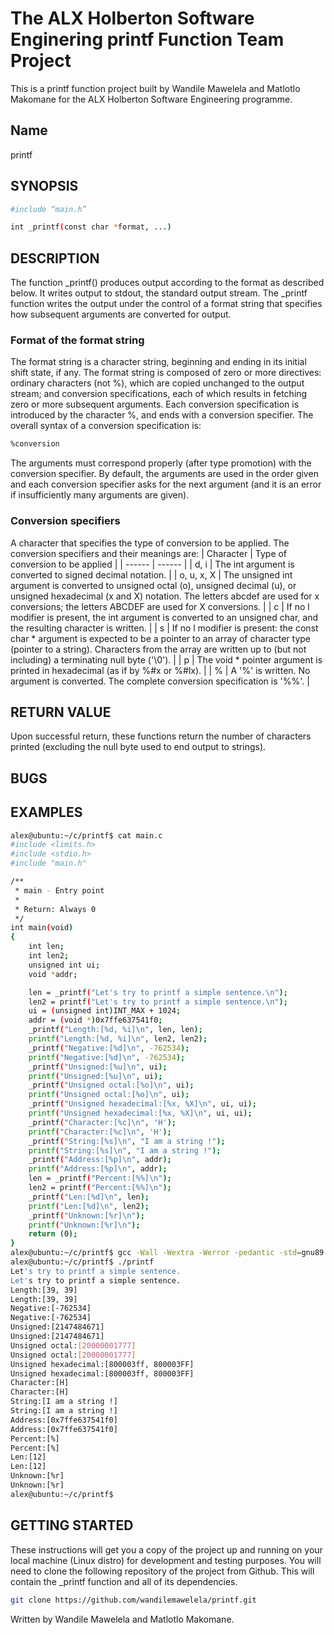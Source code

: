 # The ALX Holberton Software Enginering printf Function Team Project

This is a printf function project built by Wandile Mawelela and Matlotlo Makomane for the ALX Holberton Software Engineering programme.
## Name
printf

## SYNOPSIS
```sh
#include “main.h”

int _printf(const char *format, ...)
```

## DESCRIPTION
The function _printf() produces output according to the format as described below. It writes output to stdout, the standard output stream. The _printf function writes the output under the control of a format string that specifies how subsequent arguments are converted for output. 

### Format of the format string
The format string is a character string, beginning and ending in its initial shift state, if any. The format string is composed of zero or more directives: ordinary characters (not %), which are copied unchanged to the output stream; and conversion specifications, each of which results in fetching zero or more subsequent arguments. Each conversion specification is introduced by the character %, and ends with a conversion specifier. The overall syntax of a conversion specification is: 
```sh
%conversion
```

The arguments must correspond properly (after type promotion) with the conversion specifier.  By default, the arguments are used in the order given and each conversion specifier asks for the next argument (and it is an error if insufficiently many arguments are given).

### Conversion specifiers
A character that specifies the type of conversion to be applied. The conversion specifiers and their meanings are:
| Character | Type of conversion to be applied |
| ------ | ------ |
| d, i | The int argument is converted to signed decimal notation. |
| o, u, x, X | The unsigned int argument is converted to unsigned octal (o), unsigned decimal (u), or unsigned hexadecimal (x and X) notation.  The letters abcdef are used for x conversions; the letters ABCDEF are used for X conversions. |
| c | If no l modifier is present, the int argument is converted to an unsigned char, and the resulting character is written. |
| s | If no l modifier is present: the const char * argument is expected to be a pointer to an array of character type (pointer to a string).  Characters from the array are written up to (but not including) a terminating null byte ('\0'). |
| p | The void * pointer argument is printed in hexadecimal (as if by %#x or %#lx). |
| % | A '%' is written.  No argument is converted.  The complete conversion specification is '%%'. |

## RETURN VALUE
Upon successful return, these functions return the number of characters printed (excluding the null byte used to end output to strings).

## BUGS


## EXAMPLES
```sh
alex@ubuntu:~/c/printf$ cat main.c 
#include <limits.h>
#include <stdio.h>
#include "main.h"

/**
 * main - Entry point
 *
 * Return: Always 0
 */
int main(void)
{
    int len;
    int len2;
    unsigned int ui;
    void *addr;

    len = _printf("Let's try to printf a simple sentence.\n");
    len2 = printf("Let's try to printf a simple sentence.\n");
    ui = (unsigned int)INT_MAX + 1024;
    addr = (void *)0x7ffe637541f0;
    _printf("Length:[%d, %i]\n", len, len);
    printf("Length:[%d, %i]\n", len2, len2);
    _printf("Negative:[%d]\n", -762534);
    printf("Negative:[%d]\n", -762534);
    _printf("Unsigned:[%u]\n", ui);
    printf("Unsigned:[%u]\n", ui);
    _printf("Unsigned octal:[%o]\n", ui);
    printf("Unsigned octal:[%o]\n", ui);
    _printf("Unsigned hexadecimal:[%x, %X]\n", ui, ui);
    printf("Unsigned hexadecimal:[%x, %X]\n", ui, ui);
    _printf("Character:[%c]\n", 'H');
    printf("Character:[%c]\n", 'H');
    _printf("String:[%s]\n", "I am a string !");
    printf("String:[%s]\n", "I am a string !");
    _printf("Address:[%p]\n", addr);
    printf("Address:[%p]\n", addr);
    len = _printf("Percent:[%%]\n");
    len2 = printf("Percent:[%%]\n");
    _printf("Len:[%d]\n", len);
    printf("Len:[%d]\n", len2);
    _printf("Unknown:[%r]\n");
    printf("Unknown:[%r]\n");
    return (0);
}
alex@ubuntu:~/c/printf$ gcc -Wall -Wextra -Werror -pedantic -std=gnu89 -Wno-format *.c
alex@ubuntu:~/c/printf$ ./printf
Let's try to printf a simple sentence.
Let's try to printf a simple sentence.
Length:[39, 39]
Length:[39, 39]
Negative:[-762534]
Negative:[-762534]
Unsigned:[2147484671]
Unsigned:[2147484671]
Unsigned octal:[20000001777]
Unsigned octal:[20000001777]
Unsigned hexadecimal:[800003ff, 800003FF]
Unsigned hexadecimal:[800003ff, 800003FF]
Character:[H]
Character:[H]
String:[I am a string !]
String:[I am a string !]
Address:[0x7ffe637541f0]
Address:[0x7ffe637541f0]
Percent:[%]
Percent:[%]
Len:[12]
Len:[12]
Unknown:[%r]
Unknown:[%r]
alex@ubuntu:~/c/printf$
```

## GETTING STARTED
These instructions will get you a copy of the project up and running on your local machine (Linux distro) for development and testing purposes. You will need to clone the following repository of the project from Github. This will contain the _printf function and all of its dependencies.
```sh
git clone https://github.com/wandilemawelela/printf.git
```

Written by Wandile Mawelela and Matlotlo Makomane.
